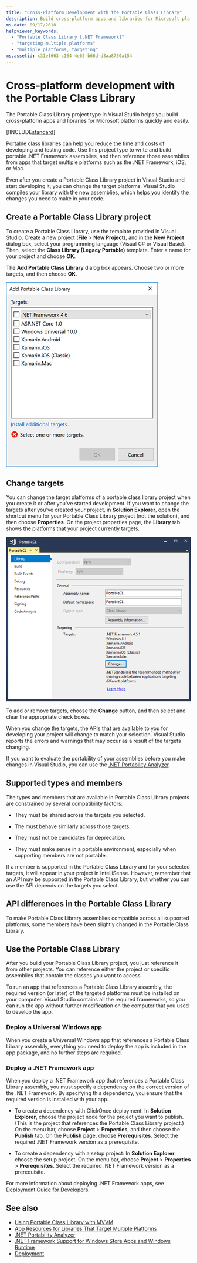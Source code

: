 ```yaml
---
title: "Cross-Platform Development with the Portable Class Library"
description: Build cross-platform apps and libraries for Microsoft platforms quickly and easily using the Portable Class Library project type in .NET.
ms.date: 09/17/2018
helpviewer_keywords:
  - "Portable Class Library [.NET Framework]"
  - "targeting multiple platforms"
  - "multiple platforms, targeting"
ms.assetid: c31e1663-c164-4e65-b66d-d3aa8750a154
---
```

# Cross-platform development with the Portable Class Library

The Portable Class Library project type in Visual Studio helps you build cross-platform apps and libraries for Microsoft platforms quickly and easily.

[!INCLUDE[standard](../../../includes/pcl-to-standard.md)]

Portable class libraries can help you reduce the time and costs of developing and testing code. Use this project type to write and build portable .NET Framework assemblies, and then reference those assemblies from apps that target multiple platforms such as the .NET Framework, iOS, or Mac.

Even after you create a Portable Class Library project in Visual Studio and start developing it, you can change the target platforms. Visual Studio compiles your library with the new assemblies, which helps you identify the changes you need to make in your code.

## Create a Portable Class Library project

To create a Portable Class Library, use the template provided in Visual Studio. Create a new project (**File** > **New Project**), and in the **New Project** dialog box, select your programming language (Visual C# or Visual Basic). Then, select the **Class Library (Legacy Portable)** template. Enter a name for your project and choose **OK**.

The **Add Portable Class Library** dialog box appears. Choose two or more targets, and then choose **OK**.

![Add portable class library targets in Visual Studio](media/add-portable-class-library.png)

## Change targets

You can change the target platforms of a portable class library project when you create it or after you've started development. If you want to change the targets after you've created your project, in **Solution Explorer**, open the shortcut menu for your Portable Class Library project (not the solution), and then choose **Properties**. On the project properties page, the **Library** tab shows the platforms that your project currently targets.

![Project properties for Portable Class Library in Visual Studio](media/pcl-project-properties.png)

To add or remove targets, choose the **Change** button, and then select and clear the appropriate check boxes.

When you change the targets, the APIs that are available to you for developing your project will change to match your selection. Visual Studio reports the errors and warnings that may occur as a result of the targets changing.

If you want to evaluate the portability of your assemblies before you make changes in Visual Studio, you can use the [.NET Portability Analyzer](https://marketplace.visualstudio.com/items?itemName=ConnieYau.NETPortabilityAnalyzer).

## Supported types and members

The types and members that are available in Portable Class Library projects are constrained by several compatibility factors:

- They must be shared across the targets you selected.

- The must behave similarly across those targets.

- They must not be candidates for deprecation.

- They must make sense in a portable environment, especially when supporting members are not portable.

If a member is supported in the Portable Class Library and for your selected targets, it will appear in your project in IntelliSense. However, remember that an API may be supported in the Portable Class Library, but whether you can use the API depends on the targets you select.

## API differences in the Portable Class Library

To make Portable Class Library assemblies compatible across all supported platforms, some members have been slightly changed in the Portable Class Library.

## Use the Portable Class Library

After you build your Portable Class Library project, you just reference it from other projects. You can reference either the project or specific assemblies that contain the classes you want to access.

To run an app that references a Portable Class Library assembly, the required version (or later) of the targeted platforms must be installed on your computer. Visual Studio contains all the required frameworks, so you can run the app without further modification on the computer that you used to develop the app.

### Deploy a Universal Windows app

When you create a Universal Windows app that references a Portable Class Library assembly, everything you need to deploy the app is included in the app package, and no further steps are required.

### Deploy a .NET Framework app

When you deploy a .NET Framework app that references a Portable Class Library assembly, you must specify a dependency on the correct version of the .NET Framework. By specifying this dependency, you ensure that the required version is installed with your app.

- To create a dependency with ClickOnce deployment: In **Solution Explorer**, choose the project node for the project you want to publish. (This is the project that references the Portable Class Library project.) On the menu bar, choose **Project** > **Properties**, and then choose the **Publish** tab. On the **Publish** page, choose **Prerequisites**. Select the required .NET Framework version as a prerequisite.

- To create a dependency with a setup project: In **Solution Explorer**, choose the setup project. On the menu bar, choose **Project** > **Properties** > **Prerequisites**. Select the required .NET Framework version as a prerequisite.

For more information about deploying .NET Framework apps, see [Deployment Guide for Developers](../../framework/deployment/deployment-guide-for-developers.md).

## See also

- [Using Portable Class Library with MVVM](using-portable-class-library-with-model-view-view-model.md)
- [App Resources for Libraries That Target Multiple Platforms](app-resources-for-libraries-that-target-multiple-platforms.md)
- [.NET Portability Analyzer](https://marketplace.visualstudio.com/items?itemName=ConnieYau.NETPortabilityAnalyzer)
- [.NET Framework Support for Windows Store Apps and Windows Runtime](support-for-windows-store-apps-and-windows-runtime.md)
- [Deployment](../../framework/deployment/net-framework-applications.md)

